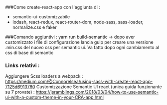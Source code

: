 ###Come create-react-app con l'aggiunta di :

- semantic-ui-customizzabile
- lodash, react-redux, react-router-dom, node-sass, sass-loader, normalize.css e faker

###Comando aggiuntivi :
yarn run build-semantic -> dopo aver customizzato i file di configurazione lancia gulp
per creare una versione .min.css del nuovo css per semantic ui. Va fatto dopo ogni cambiamento
al css di base di semantic

### Links relativi :
Aggiungere Scss loaders a webpack : https://medium.com/@Connorelsea/using-sass-with-create-react-app-7125d6913760
Customizzazione Semantic UI react (unica guida funzionante su 7 provate) : https://jsramblings.com/2018/03/04/how-to-use-semantic-ui-with-a-custom-theme-in-your-CRA-app.html